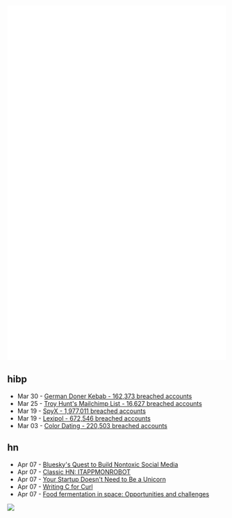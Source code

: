 ![Metrics](https://raw.githubusercontent.com/phixion/phixion/master/metrics.svg)

## hibp

<!--
for https://github.com/phixion/phixion/blob/main/.github/workflows/feeds.yml
-->
<!--START_SECTION:haveibeenpwnd-->
- Mar 30 - [German Doner Kebab - 162,373 breached accounts](https://haveibeenpwned.com/PwnedWebsites#GermanDonerKebab)
- Mar 25 - [Troy Hunt's Mailchimp List - 16,627 breached accounts](https://haveibeenpwned.com/PwnedWebsites#TroyHuntMailchimpList)
- Mar 19 - [SpyX - 1,977,011 breached accounts](https://haveibeenpwned.com/PwnedWebsites#SpyX)
- Mar 19 - [Lexipol - 672,546 breached accounts](https://haveibeenpwned.com/PwnedWebsites#Lexipol)
- Mar 03 - [Color Dating - 220,503 breached accounts](https://haveibeenpwned.com/PwnedWebsites#ColorDating)
<!--END_SECTION:haveibeenpwnd-->

## hn

<!--
for https://github.com/phixion/phixion/blob/main/.github/workflows/feeds.yml
-->
<!--START_SECTION:hn-->
- Apr 07 - [Bluesky's Quest to Build Nontoxic Social Media](https://www.newyorker.com/magazine/2025/04/14/blueskys-quest-to-build-nontoxic-social-media)
- Apr 07 - [Classic HN: ITAPPMONROBOT](https://thedailywtf.com/articles/ITAPPMONROBOT)
- Apr 07 - [Your Startup Doesn't Need to Be a Unicorn](https://mattgiustwilliamson.substack.com/p/your-startup-doesnt-need-to-be-a)
- Apr 07 - [Writing C for Curl](https://daniel.haxx.se/blog/2025/04/07/writing-c-for-curl/)
- Apr 07 - [Food fermentation in space: Opportunities and challenges](https://www.cell.com/iscience/fulltext/S2589-0042(25)00450-X)
<!--END_SECTION:hn-->

<!--
for https://yhype.me
-->
![](https://hit.yhype.me/github/profile?user_id=13013670)
